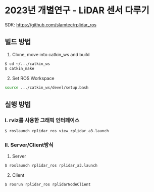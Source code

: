 # 2023년 개별연구 - LiDAR 센서 다루기

SDK: https://github.com/slamtec/rplidar_ros

## 빌드 방법

   1) Clone, move into catkin_ws and build
   ```bash
   $ cd ~/.../catkin_ws
   $ catkin_make
   ```
   2) Set ROS Workspace
   ```bash
   source .../catkin_ws/devel/setup.bash
   ``````

## 실행 방법
### I. rviz를 사용한 그래픽 인터페이스

```bash
$ roslaunch rplidar_ros view_rplidar_a3.launch
```

### II. Server/Client방식
   1) Server
   ```bash
   $ roslaunch rplidar_ros rplidar_a3.launch
   ```
   2) Client
   ```bash
   $ rosrun rplidar_ros rplidarNodeClient
   ```
